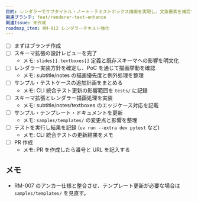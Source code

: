 ```yaml
---
目的: レンダラーでサブタイトル・ノート・テキストボックス描画を実現し、文章要素を補完する
関連ブランチ: feat/renderer-text-enhance
関連Issue: 未作成
roadmap_item: RM-012 レンダラーテキスト強化
---
```


- [ ] まずはブランチ作成
- [ ] スキーマ拡張の設計レビューを完了
  - メモ: `slides[].textboxes[]` 定義と既存スキーマへの影響を明文化
- [ ] レンダラー実装方針を確定し、PoC を通じて描画挙動を確認
  - メモ: subtitle/notes の描画優先度と例外処理を整理
- [ ] サンプル・テストケースの追加計画をまとめる
  - メモ: CLI 統合テスト更新の影響範囲を `tests/` に記録
- [ ] スキーマ拡張とレンダラー描画処理を実装
  - メモ: subtitle/notes/textboxes のエッジケース対応を記載
- [ ] サンプル・テンプレート・ドキュメントを更新
  - メモ: `samples/templates/` の変更点と影響を整理
- [ ] テストを実行し結果を記録 (`uv run --extra dev pytest` など)
  - メモ: CLI 統合テストの更新結果をメモ
- [ ] PR 作成
  - メモ: PR を作成したら番号と URL を記入する

## メモ
- RM-007 のアンカー仕様と整合させ、テンプレート更新が必要な場合は `samples/templates/` を見直す。
